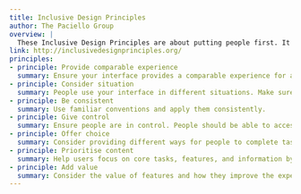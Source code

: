 ```yaml
---
title: Inclusive Design Principles
author: The Paciello Group
overview: |
  These Inclusive Design Principles are about putting people first. It's about designing for the needs of people with permanent, temporary, situational, or changing disabilities — all of us really.
link: http://inclusivedesignprinciples.org/
principles:
- principle: Provide comparable experience
  summary: Ensure your interface provides a comparable experience for all so people can accomplish tasks in a way that suits their needs without undermining the quality of the content.
- principle: Consider situation
  summary: People use your interface in different situations. Make sure your interface delivers a valuable experience to people regardless of their circumstances.
- principle: Be consistent
  summary: Use familiar conventions and apply them consistently.
- principle: Give control
  summary: Ensure people are in control. People should be able to access and interact with content in their preferred way.
- principle: Offer choice
  summary: Consider providing different ways for people to complete tasks, especially those that are complex or non standard.
- principle: Prioritise content
  summary: Help users focus on core tasks, features, and information by prioritising them within the content and layout.
- principle: Add value
  summary: Consider the value of features and how they improve the experience for different users.
---
```

